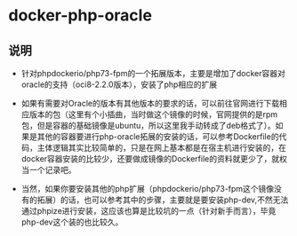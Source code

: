 # docker-php-oracle

## 说明

- 针对phpdockerio/php73-fpm的一个拓展版本，主要是增加了docker容器对oracle的支持（oci8-2.2.0版本），安装了php相应的扩展

- 如果有需要对Oracle的版本有其他版本的要求的话，可以前往官网进行下载相应版本的包（这里有个小插曲，当时做这个镜像的时候，官网提供的是rpm包，但是容器的基础镜像是ubuntu，所以这里我手动转成了deb格式了）。如果是其他的容器要进行php-oracle拓展的安装的话，可以参考Dockerfile的代码，主体逻辑其实比较简单的，只是在网上基本都是在宿主机进行安装的，在docker容器安装的比较少，还要做成镜像的Dockerfile的资料就更少了，就权当一个记录吧。

- 当然，如果你要安装其他的php扩展（phpdockerio/php73-fpm这个镜像没有的拓展）的话，也可以参考其中的步骤，主要就是要安装php-dev,不然无法通过phpize进行安装，这应该也算是比较坑的一点（针对新手而言），毕竟php-dev这个装的也比较久。

